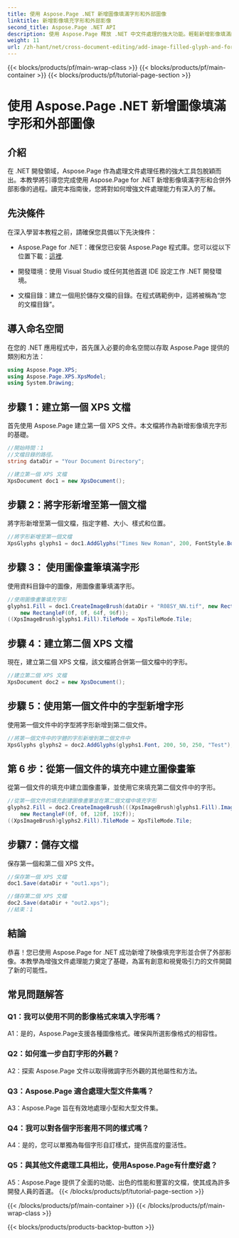 ```yaml
---
title: 使用 Aspose.Page .NET 新增圖像填滿字形和外部圖像
linktitle: 新增影像填充字形和外部影像
second_title: Aspose.Page .NET API
description: 使用 Aspose.Page 釋放 .NET 中文件處理的強大功能。輕鬆新增影像填滿的字形。增強視覺效果並簡化您的工作流程。
weight: 11
url: /zh-hant/net/cross-document-editing/add-image-filled-glyph-and-foreign-image/
---
```


{{< blocks/products/pf/main-wrap-class >}}
{{< blocks/products/pf/main-container >}}
{{< blocks/products/pf/tutorial-page-section >}}

# 使用 Aspose.Page .NET 新增圖像填滿字形和外部圖像

## 介紹

在 .NET 開發領域，Aspose.Page 作為處理文件處理任務的強大工具包脫穎而出。本教學將引導您完成使用 Aspose.Page for .NET 新增影像填滿字形和合併外部影像的過程。讀完本指南後，您將對如何增強文件處理能力有深入的了解。

## 先決條件

在深入學習本教程之前，請確保您具備以下先決條件：

-  Aspose.Page for .NET：確保您已安裝 Aspose.Page 程式庫。您可以從以下位置下載：[這裡](https://releases.aspose.com/page/net/).

- 開發環境：使用 Visual Studio 或任何其他首選 IDE 設定工作 .NET 開發環境。

- 文檔目錄：建立一個用於儲存文檔的目錄。在程式碼範例中，這將被稱為“您的文檔目錄”。

## 導入命名空間

在您的 .NET 應用程式中，首先匯入必要的命名空間以存取 Aspose.Page 提供的類別和方法：

```csharp
using Aspose.Page.XPS;
using Aspose.Page.XPS.XpsModel;
using System.Drawing;
```

## 步驟 1：建立第一個 XPS 文檔

首先使用 Aspose.Page 建立第一個 XPS 文件。本文檔將作為新增影像填充字形的基礎。

```csharp
//開始時間：1
//文檔目錄的路徑。
string dataDir = "Your Document Directory";

//建立第一個 XPS 文檔
XpsDocument doc1 = new XpsDocument();
```

## 步驟 2：將字形新增至第一個文檔

將字形新增至第一個文檔，指定字體、大小、樣式和位置。

```csharp
//將字形新增至第一個文檔
XpsGlyphs glyphs1 = doc1.AddGlyphs("Times New Roman", 200, FontStyle.Bold, 50, 250, "Test");
```

## 步驟 3： 使用圖像畫筆填滿字形

使用資料目錄中的圖像，用圖像畫筆填滿字形。

```csharp
//使用圖像畫筆填充字形
glyphs1.Fill = doc1.CreateImageBrush(dataDir + "R08SY_NN.tif", new RectangleF(0f, 0f, 128f, 192f),
    new RectangleF(0f, 0f, 64f, 96f));
((XpsImageBrush)glyphs1.Fill).TileMode = XpsTileMode.Tile;
```

## 步驟 4：建立第二個 XPS 文檔

現在，建立第二個 XPS 文檔，該文檔將合併第一個文檔中的字形。

```csharp
//建立第二個 XPS 文檔
XpsDocument doc2 = new XpsDocument();
```

## 步驟 5：使用第一個文件中的字型新增字形

使用第一個文件中的字型將字形新增到第二個文件。

```csharp
//將第一個文件中的字體的字形新增到第二個文件中
XpsGlyphs glyphs2 = doc2.AddGlyphs(glyphs1.Font, 200, 50, 250, "Test");
```

## 第 6 步：從第一個文件的填充中建立圖像畫筆

從第一個文件的填充中建立圖像畫筆，並使用它來填充第二個文件中的字形。

```csharp
//從第一個文件的填充創建圖像畫筆並在第二個文檔中填充字形
glyphs2.Fill = doc2.CreateImageBrush(((XpsImageBrush)glyphs1.Fill).Image, new RectangleF(0f, 0f, 128f, 192f),
    new RectangleF(0f, 0f, 128f, 192f));
((XpsImageBrush)glyphs2.Fill).TileMode = XpsTileMode.Tile;
```

## 步驟7：儲存文檔

保存第一個和第二個 XPS 文件。

```csharp
//保存第一個 XPS 文檔
doc1.Save(dataDir + "out1.xps");

//儲存第二個 XPS 文檔
doc2.Save(dataDir + "out2.xps");
//結束：1
```

## 結論

恭喜！您已使用 Aspose.Page for .NET 成功新增了映像填充字形並合併了外部影像。本教學為增強文件處理能力奠定了基礎，為富有創意和視覺吸引力的文件開闢了新的可能性。

## 常見問題解答

### Q1：我可以使用不同的影像格式來填入字形嗎？

A1：是的，Aspose.Page支援各種圖像格式。確保與所選影像格式的相容性。

### Q2：如何進一步自訂字形的外觀？

A2：探索 Aspose.Page 文件以取得微調字形外觀的其他屬性和方法。

### Q3：Aspose.Page 適合處理大型文件集嗎？

A3：Aspose.Page 旨在有效地處理小型和大型文件集。

### Q4：我可以對各個字形套用不同的樣式嗎？

A4：是的，您可以單獨為每個字形自訂樣式，提供高度的靈活性。

### Q5：與其他文件處理工具相比，使用Aspose.Page有什麼好處？

A5：Aspose.Page 提供了全面的功能、出色的性能和豐富的文檔，使其成為許多開發人員的首選。
{{< /blocks/products/pf/tutorial-page-section >}}

{{< /blocks/products/pf/main-container >}}
{{< /blocks/products/pf/main-wrap-class >}}

{{< blocks/products/products-backtop-button >}}

